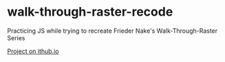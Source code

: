 # walk-through-raster-recode
Practicing JS while trying to recreate Frieder Nake's Walk-Through-Raster Series

[Project on ithub.io](http://mihalypodobni.github.io)

